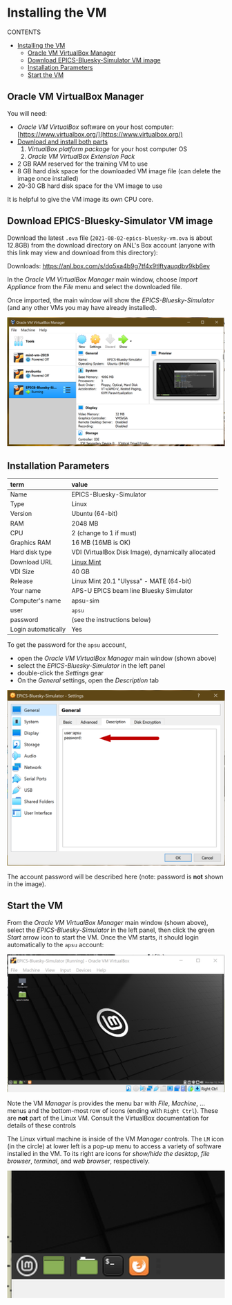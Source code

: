 # Installing the VM

CONTENTS

- [Installing the VM](#installing-the-vm)
  - [Oracle VM VirtualBox Manager](#oracle-vm-virtualbox-manager)
  - [Download EPICS-Bluesky-Simulator VM image](#download-epics-bluesky-simulator-vm-image)
  - [Installation Parameters](#installation-parameters)
  - [Start the VM](#start-the-vm)

## Oracle VM VirtualBox Manager

You will need:

* *Oracle VM VirtualBox* software on your host computer: [https://www.virtualbox.org/](https://www.virtualbox.org/)
* [Download and install both parts](https://www.virtualbox.org/wiki/Downloads)
  1. *VirtualBox platform package* for your host computer OS
  2. *Oracle VM VirtualBox Extension Pack*
* 2 GB RAM reserved for the training VM to use
* 8 GB hard disk space for the downloaded VM image file (can delete the image once installed)
* 20-30 GB hard disk space for the VM image to use

It is helpful to give the VM image its own CPU core.

## Download EPICS-Bluesky-Simulator VM image

Download the latest `.ova` file (`2021-08-02-epics-bluesky-vm.ova` is about 12.8GB)
from the download directory on ANL's Box account (anyone with this link may view
and download from this directory):

Downloads:  https://anl.box.com/s/dq5xa4b9g7tf4x9tlftyauqdbv9kb6ev

In the *Oracle VM VirtualBox Manager* main window, choose *Import Appliance* from the *File* menu and select the downloaded file.

Once imported, the main window will show the *EPICS-Bluesky-Simulator* (and any
other VMs you may have already installed).

![Oracle VM VirtualBox Manager window](./resources/vb-manager.png)

## Installation Parameters

term | value
:--- | :---
Name | EPICS-Bluesky-Simulator
Type | Linux
Version | Ubuntu (64-bit)
RAM | 2048 MB
CPU | 2  (change to 1 if must)
Graphics RAM | 16 MB (16MB is OK)
Hard disk type | VDI (VirtualBox Disk Image), dynamically allocated
Download URL | [Linux Mint](https://linuxmint.com/edition.php?id=285)
VDI Size | 40 GB
Release | Linux Mint 20.1 "Ulyssa" - MATE (64-bit)
Your name | APS-U EPICS beam line Bluesky Simulator
Computer's name | apsu-sim
user | `apsu`
password | (see the instructions below)
Login automatically | Yes

To get the password for the `apsu` account, 

* open the *Oracle VM VirtualBox Manager* main window (shown above)
* select the *EPICS-Bluesky-Simulator* in the left panel
* double-click the *Settings* gear
* On the *General* settings, open the *Description* tab

![*Settings* .. *Description*](./resources/settings-description.png)

The account password will be described here (note: password is **not** shown in the image).

## Start the VM

From the *Oracle VM VirtualBox Manager* main window (shown above), select the
*EPICS-Bluesky-Simulator* in the left panel, then click the green *Start* arrow
icon to start the VM.  Once the VM starts, it should login automatically to the
`apsu` account:

![*VM* main screen](./resources/vm-main-screen.png)

Note the VM *Manager* is provides the menu bar with *File*, *Machine*, ... menus
and the bottom-most row of icons (ending with `Right Ctrl`).  These are **not**
part of the Linux VM.  Consult the VirtualBox documentation for details of these
controls

The Linux virtual machine is inside of the VM *Manager* controls.  The `LM` icon
(in the circle) at lower left is a pop-up menu to access a variety of software
installed in the VM.  To its right are icons for *show/hide the desktop*, *file
browser*, *terminal*, and *web browser*, respectively.

![*Linux* control bar icons](./resources/vm-main-screen-icons.png)
